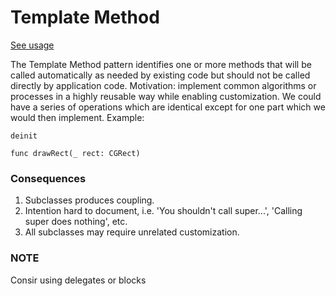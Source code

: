 # Template Method
[See usage](https://github.com/asalom/Cocoa-Design-Patterns-in-Swift/tree/master/DesignPatterns/DesignPatternsTests/Basic/Template%20Method)

The Template Method pattern identifies one or more methods that will be called automatically as needed by existing code but should not be called directly by application code.
Motivation: implement common algorithms or processes in a highly reusable way while enabling customization.
We could have a series of operations which are identical except for one part which we would then implement.
Example:

```objc
deinit

func drawRect(_ rect: CGRect)
``` 

### Consequences
1. Subclasses produces coupling.
2. Intention hard to document, i.e. 'You shouldn't call super...', 'Calling super does nothing', etc.
3. All subclasses may require unrelated customization.

### NOTE
Consir using delegates or blocks